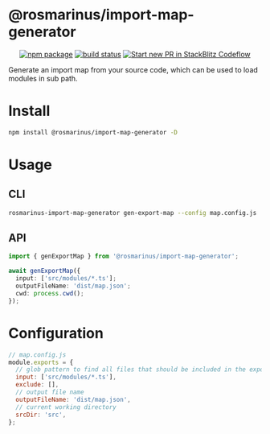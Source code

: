 # @rosmarinus/import-map-generator

<p align="center">
  <a href="https://www.npmjs.com/package/@rosmarinus/import-map-generator"><img src="https://img.shields.io/npm/v/@rosmarinus/import-map-generator" alt="npm package"></a>
  <a href="https://github.com/rosmarinus-project/import-map-generator/actions/workflows/publish.yml"><img src="https://github.com/rosmarinus-project/import-map-generator/actions/workflows/publish.yml/badge.svg" alt="build status"></a>
  <a href="https://pr.new/rosmarinus-project/import-map-generator"><img src="https://developer.stackblitz.com/img/start_pr_dark_small.svg" alt="Start new PR in StackBlitz Codeflow"></a>
</p>

Generate an import map from your source code, which can be used to load modules in sub path.

# Install
```bash
npm install @rosmarinus/import-map-generator -D
```

# Usage

## CLI
```bash
rosmarinus-import-map-generator gen-export-map --config map.config.js
```

## API
```typescript
import { genExportMap } from '@rosmarinus/import-map-generator';

await genExportMap({
  input: ['src/modules/*.ts'];
  outputFileName: 'dist/map.json';
  cwd: process.cwd();
});

```

# Configuration
```javascript
// map.config.js
module.exports = {
  // glob pattern to find all files that should be included in the export map
  input: ['src/modules/*.ts'],
  exclude: [],
  // output file name
  outputFileName: 'dist/map.json',
  // current working directory
  srcDir: 'src',
};
```